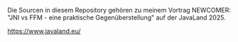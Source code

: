 Die Sourcen in diesem Repository gehören zu meinem Vortrag
NEWCOMER: "JNI vs FFM - eine praktische Gegenüberstellung"
auf der JavaLand 2025.

https://www.javaland.eu/



